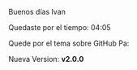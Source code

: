 Buenos días Ivan 

Quedaste por el tiempo: 04:05

Quede por el tema sobre GitHub Pa:

Nueva Version: **v2.0.0**


